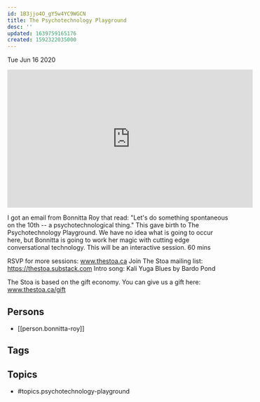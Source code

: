 ```yaml
---
id: 1B3jjo4O_gY5w4YC9WGCN
title: The Psychotechnology Playground
desc: ''
updated: 1639759165176
created: 1592322035000
---
```





Tue Jun 16 2020

<iframe width="560" height="315" src="https://www.youtube.com/embed/b45qlpPY7Lg" title="The Psychotechnology Playground w/ Bonnitta Roy (June 5th , 2020)" frameborder="0" allow="accelerometer; autoplay; clipboard-write; encrypted-media; gyroscope; picture-in-picture" allowfullscreen ></iframe>

I got an email from Bonnitta Roy that read: "Let's do something spontaneous on the 10th -- a psychotechnological thing." This gave birth to The Psychotechnology Playground. We have no idea what is going to occur here, but Bonnitta is going to work her magic with cutting edge conversational technology. This will be an interactive session. 60 mins

RSVP for more sessions: www.thestoa.ca
Join The Stoa mailing list: https://thestoa.substack.com
Intro song: Kali Yuga Blues by Bardo Pond

The Stoa is based on the gift economy. You can give us a gift here: www.thestoa.ca/gift

## Persons

- [[person.bonnitta-roy]]

## Tags



## Topics

- #topics.psychotechnology-playground

